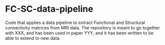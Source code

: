 # FC-SC-data-pipeline
Code that applies a data pipeline to extract Functional and Structural connectivity matrices from MRI data. The repository is meant to go together with XXX, and has been used in paper YYY, and it has been written to be able to extend to new data. 
